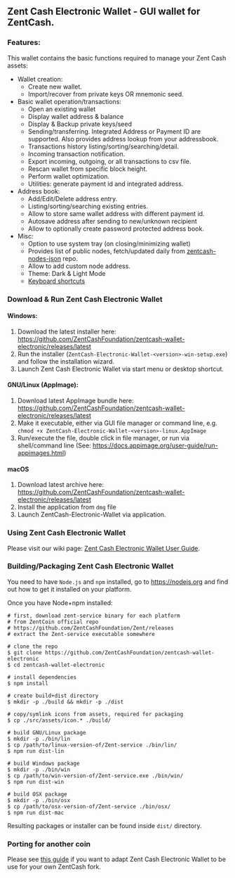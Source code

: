 ## Zent Cash Electronic Wallet - GUI wallet for ZentCash.



### Features:

This wallet contains the basic functions required to manage your Zent Cash assets:

* Wallet creation:
  * Create new wallet.
  * Import/recover from private keys OR mnemonic seed.
* Basic wallet operation/transactions:
  * Open an existing  wallet
  * Display wallet address & balance
  * Display & Backup private keys/seed
  * Sending/transferring. Integrated Address or Payment ID are supported. Also provides address lookup from your addressbook.
  * Transactions history listing/sorting/searching/detail.
  * Incoming transaction notification.
  * Export incoming, outgoing, or all transactions to csv file.
  * Rescan wallet from specific block height.
  * Perform wallet optimization.
  * Utilities: generate payment id and integrated address.
* Address book:
  * Add/Edit/Delete address entry.
  * Listing/sorting/searching existing entries.
  * Allow to store same wallet address with different payment id.
  * Autosave address after sending to new/unknown recipient
  * Allow to optionally create password protected address book.
* Misc:
  * Option to use system tray (on closing/minimizing wallet)
  * Provides list of public nodes, fetch/updated daily from [zentcash-nodes-json](https://github.com/ZentCashFoundation/zentcash-nodes-json) repo.
  * Allow to add custom node address.
  * Theme: Dark & Light Mode
  * [Keyboard shortcuts](docs/shortcut.md)

### Download &amp; Run Zent Cash Electronic Wallet

#### Windows:
1. Download the latest installer here: https://github.com/ZentCashFoundation/zentcash-wallet-electronic/releases/latest
2. Run the installer (`ZentCash-Electronic-Wallet-<version>-win-setup.exe`) and follow the installation wizard.
3. Launch Zent Cash Electronic Wallet via start menu or desktop shortcut.

#### GNU/Linux (AppImage):
1. Download latest AppImage bundle here: https://github.com/ZentCashFoundation/zentcash-wallet-electronic/releases/latest
2. Make it executable, either via GUI file manager or command line, e.g. `chmod +x ZentCash-Electronic-Wallet-<version>-linux.AppImage`
3. Run/execute the file, double click in file manager, or run via shell/command line (See: https://docs.appimage.org/user-guide/run-appimages.html)

#### macOS
1. Download latest archive here: https://github.com/ZentCashFoundation/zentcash-wallet-electronic/releases/latest
2. Install the application from `dmg` file
3. Launch ZentCash-Electronic-Wallet via application.

### Using Zent Cash Electronic Wallet
Please visit our wiki page: [Zent Cash Electronic Wallet User Guide](../../wiki).

### Building/Packaging Zent Cash Electronic Wallet
You need to have `Node.js` and `npm` installed, go to https://nodejs.org and find out how to get it installed on your platform.

Once you have Node+npm installed:
```
# first, download zent-service binary for each platform
# from ZentCoin official repo
# https://github.com/ZentCashFoundation/Zent/releases
# extract the Zent-service executable somewhere

# clone the repo
$ git clone https://github.com/ZentCashFoundation/zentcash-wallet-electronic
$ cd zentcash-wallet-electronic

# install dependencies
$ npm install

# create build+dist directory
$ mkdir -p ./build && mkdir -p ./dist

# copy/symlink icons from assets, required for packaging
$ cp ./src/assets/icon.* ./build/

# build GNU/Linux package
$ mkdir -p ./bin/lin
$ cp /path/to/linux-version-of/Zent-service ./bin/lin/
$ npm run dist-lin

# build Windows package
$ mkdir -p ./bin/win
$ cp /path/to/win-version-of/Zent-service.exe ./bin/win/
$ npm run dist-win

# build OSX package
$ mkdir -p ./bin/osx
$ cp /path/to/osx-version-of/Zent-service ./bin/osx/
$ npm run dist-mac
```

Resulting packages or installer can be found inside `dist/` directory.

### Porting for another coin
Please see [this guide](docs/porting.md) if you want to adapt Zent Cash Electronic Wallet to be use for your own ZentCash fork.

